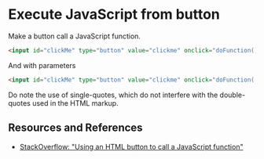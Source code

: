 # Execute JavaScript from button

Make a button call a JavaScript function.

```html
<input id="clickMe" type="button" value="clickme" onclick="doFunction();" />
```

And with parameters

```html
<input id="clickMe" type="button" value="clickme" onclick="doFunction('Hello', 42);" />
```

Do note the use of single-quotes, which do not interfere with the double-quotes used in the HTML markup.

## Resources and References

- [StackOverflow: "Using an HTML button to call a JavaScript function"](https://stackoverflow.com/questions/1947263/using-an-html-button-to-call-a-javascript-function)
